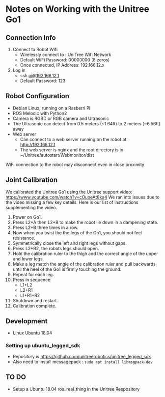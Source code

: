 # Notes on Working with the Unitree Go1

## Connection Info
1. Connect to Robot Wifi
   * Wirelessly connect to : UniTree Wifi Network
   * Default WiFi Password: 00000000 (8 zeros)
   * Once connected, IP Address: 192.168.12.x
1. Log in
   * ssh pi@192.168.12.1
   * Default Password: 123

## Robot Configuration
* Debian Linux, running on a Rasberri PI
* ROS Melodic with Python2
* Camera is RGBD or RGB camera and Ultrasonic
* The Ultrasonic can detect from 0.5 meters (~1.64ft) to 2 meters (~6.56ft) away
* Web server
  * Can connect to a web server running on the robot at http://192.168.12.1
  * The web server is nginx and the root directory is in ~/Unitree/autostart/Webmonitor/dist

WiFi connection to the robot may disconnect even in close proximity

## Joint Calibration
We calibrated the Unitree Go1 using the Unitree support video: https://www.youtube.com/watch?v=cOuoeAt8ka4
We ran into issues due to the video missing a few key details. Here is our list of instructions supplementing the video.
1. Power on Go1.
1. Press L2+A then L2+B to make the robot lie down in a dampening state.
1. Press L2+B three times in a row.
1. Now when you twist the the legs of the Go1, you should not feel resistance.
1. Symmetrically close the left and right legs without gaps.
1. Press L2+R2, the robots legs should open.
1. Hold the calibration ruler to the thigh and the correct angle of the upper and lower legs.
1. Make a leg match the angle of the calibration ruler and pull backwards until the heel of the Go1 is firmly touching the ground.
1. Repeat for each leg.
1. Press in sequence:
   * L1+L2
   * L2+R1
   * L1+R1+R2
1. Shutdown and restart.
1. Calibration complete.

## Development
* Linux Ubuntu 18.04

### Setting up ubuntu_legged_sdk
* Repository is https://github.com/unitreerobotics/unitree_legged_sdk
* Also need to install messagepack : `sudo apt install libmsgpack-dev`

## TO DO
* Setup a Ubuntu 18.04 ros_real_thing in the Unitree Respository
